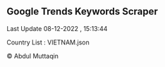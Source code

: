 

## Google Trends Keywords Scraper 
 
Last Update 08-12-2022 , 15:13:44

Country List :
VIETNAM.json



© Abdul Muttaqin 
